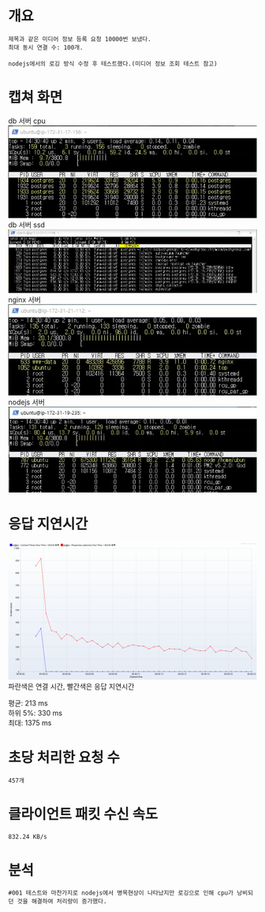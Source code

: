 # 개요
    제목과 같은 미디어 정보 등록 요청 10000번 보냈다.
    최대 동시 연결 수: 100개.

    nodejs에서의 로깅 방식 수정 후 테스트했다.(미디어 정보 조회 테스트 참고)

# 캡쳐 화면   
db 서버 cpu   
![](./image/002/db_cpu.png)   
db 서버 ssd   
![](./image/002/db_storage.png)   
nginx 서버   
![](./image/002/nginx.png)   
nodejs 서버   
![](./image/002/nodejs.png)   

# 응답 지연시간   
![](./image/002/connect_response.png)   
파란색은 연결 시간, 빨간색은 응답 지연시간   

평균: 213 ms   
하위 5%: 330 ms   
최대: 1375 ms   

# 초당 처리한 요청 수
    457개

# 클라이언트 패킷 수신 속도
    832.24 KB/s

# 분석
    #001 테스트와 마찬가지로 nodejs에서 병목현상이 나타났지만 로깅으로 인해 cpu가 낭비되던 것을 해결하여 처리량이 증가했다.
